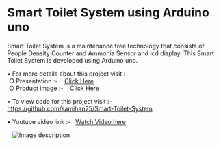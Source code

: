 # Smart Toilet System using Arduino uno

Smart Toilet System is a maintenance free technology that consists of People Density Counter and Ammonia Sensor and lcd display. This Smart Toilet System is developed using Arduino uno.

• For more details about this project visit :- <br />
&nbsp;○ Presentation :-
&nbsp;&nbsp; [Click Here](https://github.com/samihan25/Smart-Toilet-System/blob/master/Project%20Details/SMART%20TOILET%20SYSTEMS.pdf) <br />
&nbsp;○ Product image :-
&nbsp;&nbsp; [Click Here](https://github.com/samihan25/Smart-Toilet-System/blob/master/Project%20Details/Smart%20Toilet%20System.jpg) <br />

• To view code for this project visit :-
&nbsp; https://github.com/samihan25/Smart-Toilet-System

• Youtube video link :-
&nbsp; [Watch Video here](https://youtu.be/Nkka00NMDgY)

&nbsp;&nbsp; ![Image description](https://github.com/samihan25/Smart-Toilet-System/blob/master/IMG_20190301_142854.jpg)
